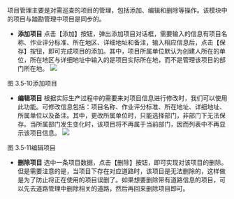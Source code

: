 项目管理主要是对需巡查的项目的管理，包括添加、编辑和删除等操作。该模块中的项目与踏勘管理中项目是同步的。

* **添加项目**
点击【添加】按钮，弹出添加项目对话框，需要输入的信息有项目名称、作业评分标准、所在地区、详细地址和备注，输入相应信息后，点击【保存】按钮，即可完成项目的添加。其中，项目所属单位默认为创建人所在的单位，所在地区与详细地址中输入的是项目实际所在地，而不是管理该项目的部门所在地。
![](../images/项目管理1.png)
             
图 3.5‑10添加项目
* **编辑项目**
根据实际生产过程中的需要来对项目信息进行修改时，我们可以使用此功能。可修改信息包括：项目名称、作业评分标准、所在地址、详细地址、所属单位以及备注。其中，更改所属单位时，只能选择部门，非部门下无法保存。当所属部门发生变化时，该项目将不再属于当前部门，因而列表中不再显示该项目信息。
![](../images/编辑项目.png)
             
图 3.5‑11编辑项目
* **删除项目**
选中一条项目数据，点击【删除】按钮，即可实现对该项目的删除。但是需要注意的是，当项目下存在对应道路时，该项目是无法删除的，这样做是为了防止将正在使用的项目误删了。如果想要删除带有道路信息的项目，可以先去道路管理中删除相关的道路，然后再回来删除项目即可。


